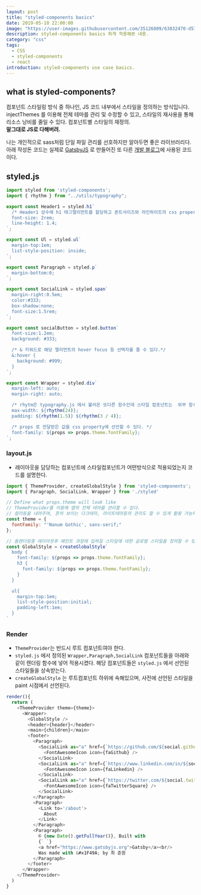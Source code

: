 ```yaml
---
layout: post
title: "styled-components basics"
date: 2019-05-10 22:00:00
image: "https://user-images.githubusercontent.com/35126809/63832470-d57f6f80-c9ab-11e9-8624-5197a0b935be.jpg"
description: styled-components basics 하게 적용해본 내용.
category: "css"
tags:
  - CSS
  - styled-components
  - react
introduction: styled-components use case basics.
---
```


## what is styled-components?
컴포넌트 스타일링 방식 중 하나인, JS 코드 내부에서 스타일을 정의하는 방식입니다.
injectThemes 를 이용해 전체 테마를 관리 및 수정할 수 있고,
스타일의 재사용을 통해 리소스 낭비를 줄일 수 있다.
컴포넌트별 스타일의 재정의.  
**말그대로 JS로 다해버려.**

나는 개인적으로 sass처럼 단일 파일 관리를 선호하지만 알아두면 좋은 라이브러리다.
아래 작성돈 코드는 실제로 [GatsbyJS](https://www.gatsbyjs.org/) 로 만들어진 또 다른 [개발 블로그](https://juunone.netlify.com/)에 사용된 코드이다.

## styled.js

```js
import styled from 'styled-components';
import { rhythm } from "../utils/typography";

export const Header1 = styled.h1`
  /* Header1 상수에 h1 태그엘리먼트를 할당하고 폰트사이즈와 라인하이트의 css property를 선언한다 */
  font-size: 2rem;
  line-height: 1.4;
`;

export const Ul = styled.ul`
  margin-top:1em;
  list-style-position: inside;
`;

export const Paragraph = styled.p`
  margin-bottom:0;
`;

export const SocialLink = styled.span`
  margin-right:0.5em;
  color:#333;
  box-shadow:none;
  font-size:1.5rem;
`;

export const socialButton = styled.button`
  font-size:1.2em;
  background: #333;

  /* & 키워드로 해당 엘리먼트의 hover focus 등 선택자를 줄 수 있다.*/
  &:hover {
    background: #999;
  }
`;

export const Wrapper = styled.div`
  margin-left: auto;
  margin-right: auto;

  /* rhytm은 typography.js 에서 불러온 또다른 함수인데 스타일 컴포넌트는  외부 함수와 같이 사용할 수 있다.*/
  max-width: ${rhythm(24)};
  padding: ${rhythm(1.5)} ${rhythm(3 / 4)};

  /* props 로 전달받은 값을 css property에 선언할 수 있다. */
  font-family: ${props => props.theme.fontFamily};
`;
```

### layout.js

- 레이아웃을 담당하는 컴포넌트에 스타일컴포넌트가 어떤방식으로 적용되었는지
코드를 설명한다.

```js
import { ThemeProvider, createGlobalStyle } from 'styled-components';
import { Paragraph, SocialLink, Wrapper } from './styled'

// Define what props.theme will look like
// ThemeProvider를 이용해 앱의 전체 테마를 관리할 수 있다.
// 컬러등을 내려주며, 흔히 보이는 다크테마, 라이트테마등의 관리도 할 수 있게 활용 가능하다.
const theme = {
  fontFamily: "'Nanum Gothic', sans-serif;"
};

// 돔렌더링중 레이아웃후 페인트 과정에 입혀질 스타일에 대한 글로벌 스타일을 정의할 수 있다. 위 테마에서 정의된 폰트는 props로 받고 해당 css property에 정의할 수 있다. 그외 reset, normalize css 같은 초기화 부분도 담당한다.
const GlobalStyle = createGlobalStyle`
  body {
    font-family: ${props => props.theme.fontFamily};
    h3 { 
      font-family: ${props => props.theme.fontFamily};
    }
  }

  ul{
    margin-top:1em;
    list-style-position:initial;
    padding-left:1em;
  }
`
```

### Render

- `ThemeProvider`는 반드시 루트 컴포넌트여야 한다.
- `styled.js` 에서 정의된 `Wrapper,Paragraph,SocialLink` 컴포넌트들을 아래와 같이 렌더링 함수에 넣어 적용시켰다. 해당 컴포넌트들은
`styled.js` 에서 선언된 스타일들을 상속받는다.
- `createGlobalStyle` 는 루트컴포넌트 하위에 속해있으며, 사전에 선언된 스타일을 paint 시점에서 선언된다.

```js
render(){
  return (
    <ThemeProvider theme={theme}>
      <Wrapper>
        <GlobalStyle />
        <header>{header}</header>
        <main>{children}</main>
        <footer>
          <Paragraph>
            <SocialLink as="a" href={`https://github.com/${social.github}`} title="Github" target="_blank" rel="noopener noreferrer">
              <FontAwesomeIcon icon={faGithub} />
            </SocialLink>
            <SocialLink as="a" href={`https://www.linkedin.com/in/${social.linkedin}`} title="Linkedin" tSocialLinkrget="_blank" rel="noopener noreferrer">
              <FontAwesomeIcon icon={faLinkedin} />
            </SocialLink>
            <SocialLink as="a" href={`https://twitter.com/${social.twitter}`} title="Twitter" target="_blank" rel="noopener noreferrer">
              <FontAwesomeIcon icon={faTwitterSquare} />
            </SocialLink>
          </Paragraph>
          <Paragraph>
            <Link to='/about'>
              About
            </Link>
          </Paragraph>
          <Paragraph>
            © {new Date().getFullYear()}, Built with
            {` `}
            <a href="https://www.gatsbyjs.org">Gatsby</a><br/>
            Was made with &#x1F49A; by 최 준원
          </Paragraph>
        </footer>
      </Wrapper>
    </ThemeProvider>
  )
}
```